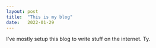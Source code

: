 ```yaml
---
layout: post
title:  "This is my blog"
date:   2022-01-29
---
```

I've mostly setup this blog to write stuff on the internet. Ty.
